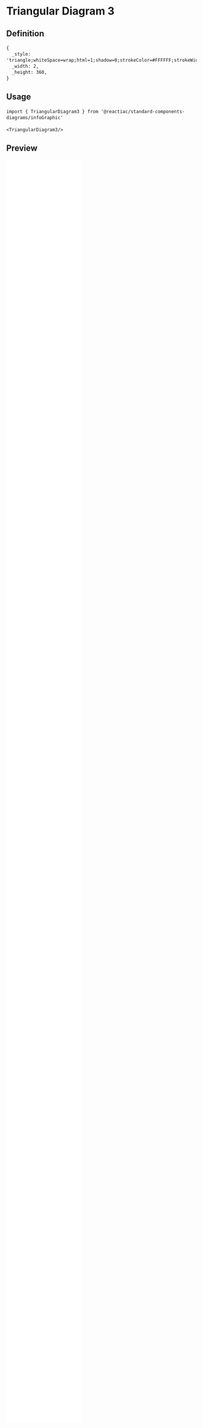 # Triangular Diagram 3

## Definition

```
{
  _style: 'triangle;whiteSpace=wrap;html=1;shadow=0;strokeColor=#FFFFFF;strokeWidth=6;fillColor=#AE4132;fontSize=16;fontColor=#FFFFFF;align=center;direction=south;fontStyle=1',
  _width: 2,
  _height: 360,
}
```

## Usage

```
import { TriangularDiagram3 } from '@reactiac/standard-components-diagrams/infoGraphic'

<TriangularDiagram3/>
```

## Preview

<img src="./triangular-diagram-3.png" width="200"/>

